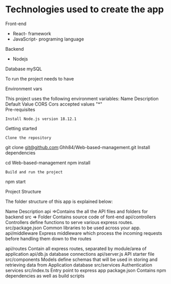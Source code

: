 # Technologies used to create the app

Front-end
* React- framework
* JavaScript- programing language

Backend
* Nodejs

Database
mySQL


To run the project needs to have

Environment vars

This project uses the following environment variables:
Name 	Description 	Default Value
CORS 	Cors accepted values 	"*"  
Pre-requisites

    Install Node.js version 18.12.1

Getting started

    Clone the repository

git clone  git@github.com:Ghh84/Web-based-management.git
    Install dependencies

cd Web-based-management
npm install

    Build and run the project

npm start

Project Structure

The folder structure of this app is explained below:

Name 	                 Description
api 	    =>Contains the all the API files and folders for backend 
src 	    => Folder Contains source code of font-end 
api/controllers 	Controllers define functions to serve various express routes.
src/package.json 	Common libraries to be used across your app.
api/middleware 	Express middleware which process the incoming requests before handling them down to the routes

api/routes 	Contain all express routes, separated by module/area of application
api/db.js         database connections
api/server.js     API starter file
src/components 	Models define schemas that will be used in storing and retrieving data from Application database
src/services 	Authentication services 
src/index.ts 	Entry point to express app
package.json 	Contains npm dependencies as well as build scripts





